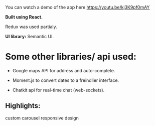 You can watch a demo of the app here https://youtu.be/kj3K9pf0mAY

**Built using React.**

Redux was used partialy.

**UI library:** Semantic UI.

# Some other libraries/ api used:

* Google maps API for address and auto-complete.

* Moment.js to convert dates to a freindlier interface.

* Chatkit api for real-time chat (web-sockets).

## Highlights:

custom carousel
responsive design

